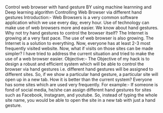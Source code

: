 Control web browser with hand gesture
BY using machine learnning and Deep learning algorithm 
Controlling Web Browser via different hand gestures Introduction:- Web Browsers is a very common software application which we use every day, every hour. Use of technology can make use of web browsers more and easier. We know about hand gestures. Why not try hand gestures to control the browser itself? The Internet is growing at a very fast pace. The use of web browser is also growing. The Internet is a solution to everything. Now, everyone has at least 2-3 most frequently visited website. Now, what if visits on those sites can be made simpler? I have tried to address the current situation and tried to make the use of a web browser easier. Objective:- The Objective of my hack is to design a robust and efficient system which will be able to control the browser via hand gestures i.e. different hand gestures will be assigned to different sites. So, if we show a particular hand gesture, a particular site will open up in a new tab. How it is better than the current system? Everyone has some sites which are used very frequently. For example:- If someone is fond of social media, he/she can assign different hand gestures for sites such as Facebook, Instagram, and youtube. So, instead of typing the whole site name, you would be able to open the site in a new tab with just a hand gesture.
